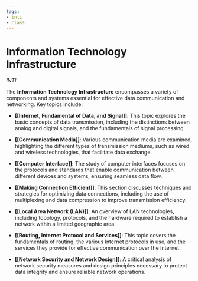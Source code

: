 ```yaml
---
tags:
- inti
- class
---
```


# Information Technology Infrastructure
*INTI*

The **Information Technology Infrastructure** encompasses a variety of components and systems essential for effective data communication and networking. Key topics include:

- **[[Internet, Fundamental of Data, and Signal]]**: This topic explores the basic concepts of data transmission, including the distinctions between analog and digital signals, and the fundamentals of signal processing.
    
- **[[Communication Media]]**: Various communication media are examined, highlighting the different types of transmission mediums, such as wired and wireless technologies, that facilitate data exchange.
    
- **[[Computer Interface]]**: The study of computer interfaces focuses on the protocols and standards that enable communication between different devices and systems, ensuring seamless data flow.
    
- **[[Making Connection Efficient]]**: This section discusses techniques and strategies for optimizing data connections, including the use of multiplexing and data compression to improve transmission efficiency.
    
- **[[Local Area Network (LAN)]]**: An overview of LAN technologies, including topology, protocols, and the hardware required to establish a network within a limited geographic area.
    
- **[[Routing, Internet Protocol and Services]]**: This topic covers the fundamentals of routing, the various Internet protocols in use, and the services they provide for effective communication over the Internet.
    
- **[[Network Security and Network Design]]**: A critical analysis of network security measures and design principles necessary to protect data integrity and ensure reliable network operations.